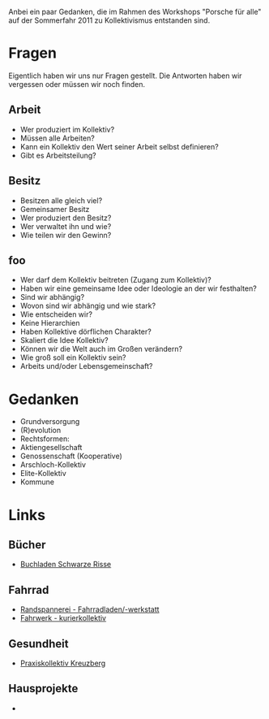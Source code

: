 Anbei ein paar Gedanken, die im Rahmen des Workshops "Porsche für alle" auf der Sommerfahr 2011 zu Kollektivismus entstanden sind.

Fragen
======
Eigentlich haben wir uns nur Fragen gestellt. Die Antworten haben wir vergessen oder müssen wir noch finden.

Arbeit
------
* Wer produziert im Kollektiv?
* Müssen alle Arbeiten?
* Kann ein Kollektiv den Wert seiner Arbeit selbst definieren?
* Gibt es Arbeitsteilung?

Besitz
------
* Besitzen alle gleich viel?
* Gemeinsamer Besitz
 * Wer produziert den Besitz?
 * Wer verwaltet ihn und wie?
* Wie teilen wir den Gewinn?

foo
---
* Wer darf dem Kollektiv beitreten (Zugang zum Kollektiv)?
* Haben wir eine gemeinsame Idee oder Ideologie an der wir festhalten?
* Sind wir abhängig?
 * Wovon sind wir abhängig und wie stark?
* Wie entscheiden wir?
 * Keine Hierarchien
* Haben Kollektive dörflichen Charakter?
* Skaliert die Idee Kollektiv?
 * Können wir die Welt auch im Großen verändern?
* Wie groß soll ein Kollektiv sein?
* Arbeits und/oder Lebensgemeinschaft?

Gedanken
========
* Grundversorgung
* (R)evolution
* Rechtsformen:
 * Aktiengesellschaft
 * Genossenschaft (Kooperative)
* Arschloch-Kollektiv
* Elite-Kollektiv
* Kommune

Links
=====

Bücher
------
* [Buchladen Schwarze Risse](http://www.schwarzerisse.de/)

Fahrrad
-------

* [Randspannerei - Fahrradladen/-werkstatt](http://rad-spannerei.de)
* [Fahrwerk - kurierkollektiv](http://www.fahrwerk-berlin.de/)

Gesundheit
----------
* [Praxiskollektiv Kreuzberg](http://praxiskollektiv.de/)

Hausprojekte
------------
* 
